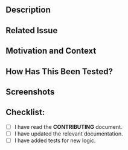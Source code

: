 <!--- Provide a general summary of your changes in the Title above -->

## Description
<!--- Describe your changes in detail -->

## Related Issue
<!--- If there's an issue related, please link it here -->
<!--- If suggesting a new feature or a medium/big change, please discuss it in an issue first. -->
<!--- For small changes, it's okay to open a PR immediately. -->

## Motivation and Context
<!--- Why is this change required? What problem does it solve? What does it improve? -->

## How Has This Been Tested?
<!--- Please describe in detail how you tested your changes. -->
<!--- Include details of your testing environment, and the tests you ran to -->
<!--- see how your change affects other areas of the code, etc. -->
<!--- If your changes are tested by the CI, you can just write that.-->

## Screenshots
<!--- (if appropriate) -->

## Checklist:
<!--- Go over all the following points, and put an `x` in all the boxes that apply. -->
<!--- If you're unsure about any of these, don't hesitate to ask. We're here to help! -->
- [ ] I have read the **CONTRIBUTING** document.
- [ ] I have updated the relevant documentation.
- [ ] I have added tests for new logic.
